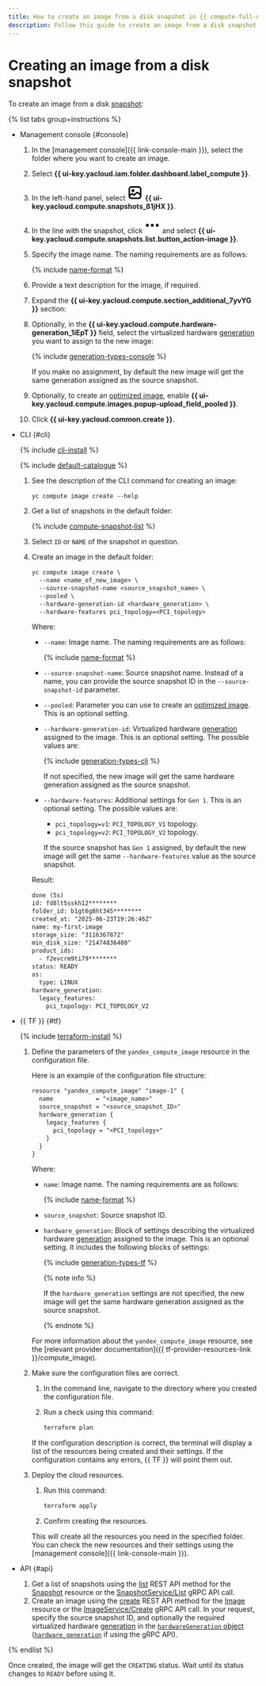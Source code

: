 ```yaml
---
title: How to create an image from a disk snapshot in {{ compute-full-name }}
description: Follow this guide to create an image from a disk snapshot.
---
```


# Creating an image from a disk snapshot

To create an image from a disk [snapshot](../../concepts/snapshot.md):

{% list tabs group=instructions %}

- Management console {#console}

  1. In the [management console]({{ link-console-main }}), select the folder where you want to create an image.
  1. Select **{{ ui-key.yacloud.iam.folder.dashboard.label_compute }}**.
  1. In the left-hand panel, select ![image](../../../_assets/console-icons/picture.svg) **{{ ui-key.yacloud.compute.snapshots_81jHX }}**.
  1. In the line with the snapshot, click ![image](../../../_assets/console-icons/ellipsis.svg) and select **{{ ui-key.yacloud.compute.snapshots.list.button_action-image }}**.
  1. Specify the image name. The naming requirements are as follows:

      {% include [name-format](../../../_includes/name-format.md) %}

  1. Provide a text description for the image, if required.
  1. Expand the **{{ ui-key.yacloud.compute.section_additional_7yvYG }}** section:
  1. Optionally, in the **{{ ui-key.yacloud.compute.hardware-generation_1iEpT }}** field, select the virtualized hardware [generation](../../concepts/hardware-generations.md#configurations) you want to assign to the new image:

      {% include [generation-types-console](../../../_includes/compute/generation-types-console.md) %}

      If you make no assignment, by default the new image will get the same generation assigned as the source snapshot.
  1. Optionally, to create an [optimized image](../../concepts/image.md#images-optimized-for-deployment), enable **{{ ui-key.yacloud.compute.images.popup-upload_field_pooled }}**.
  1. Click **{{ ui-key.yacloud.common.create }}**.

- CLI {#cli}

  {% include [cli-install](../../../_includes/cli-install.md) %}

  {% include [default-catalogue](../../../_includes/default-catalogue.md) %}

  1. See the description of the CLI command for creating an image:

      ```
      yc compute image create --help
      ```
  1. Get a list of snapshots in the default folder:

      {% include [compute-snapshot-list](../../_includes_service/compute-snapshot-list.md) %}

  1. Select `ID` or `NAME` of the snapshot in question.
  1. Create an image in the default folder:

      ```
      yc compute image create \
        --name <name_of_new_image> \
        --source-snapshot-name <source_snapshot_name> \
        --pooled \
        --hardware-generation-id <hardware_generation> \
        --hardware-features pci_topology=<PCI_topology>
      ```

      Where:
      * `--name`: Image name. The naming requirements are as follows:

          {% include [name-format](../../../_includes/name-format.md) %}

      * `--source-snapshot-name`: Source snapshot name. Instead of a name, you can provide the source snapshot ID in the `--source-snapshot-id` parameter.
      * `--pooled`: Parameter you can use to create an [optimized image](../../concepts/image.md#images-optimized-for-deployment). This is an optional setting.
      * `--hardware-generation-id`: Virtualized hardware [generation](../../concepts/hardware-generations.md#configurations) assigned to the image. This is an optional setting. The possible values are:

          {% include [generation-types-cli](../../../_includes/compute/generation-types-cli.md) %}

          If not specified, the new image will get the same hardware generation assigned as the source snapshot.
      * `--hardware-features`: Additional settings for `Gen 1`. This is an optional setting. The possible values are:

          * `pci_topology=v1`: `PCI_TOPOLOGY_V1` topology.
          * `pci_topology=v2`: `PCI_TOPOLOGY_V2` topology.


          If the source snapshot has `Gen 1` assigned, by default the new image will get the same `--hardware-features` value as the source snapshot.

      Result:

      ```text
      done (5s)
      id: fd8lt5sskh12********
      folder_id: b1gt6g8ht345********
      created_at: "2025-06-23T19:26:46Z"
      name: my-first-image
      storage_size: "3116367872"
      min_disk_size: "21474836480"
      product_ids:
        - f2evcrm9ti79********
      status: READY
      os:
        type: LINUX
      hardware_generation:
        legacy_features:
          pci_topology: PCI_TOPOLOGY_V2
      ```

- {{ TF }} {#tf}

  {% include [terraform-install](../../../_includes/terraform-install.md) %}

  1. Define the parameters of the `yandex_compute_image` resource in the configuration file.

     Here is an example of the configuration file structure:

     ```hcl
     resource "yandex_compute_image" "image-1" {
       name            = "<image_name>"
       source_snapshot = "<source_snapshot_ID>"
       hardware_generation {
         legacy_features {
           pci_topology = "<PCI_topology>"
         }
       }
     }
     ```

      Where:
      * `name`: Image name. The naming requirements are as follows:

          {% include [name-format](../../../_includes/name-format.md) %}

      * `source_snapshot`: Source snapshot ID.
      * `hardware_generation`: Block of settings describing the virtualized hardware [generation](../../concepts/hardware-generations.md#configurations) assigned to the image. This is an optional setting. It includes the following blocks of settings:

          {% include [generation-types-tf](../../../_includes/compute/generation-types-tf.md) %}

          {% note info %}

          If the `hardware_generation` settings are not specified, the new image will get the same hardware generation assigned as the source snapshot.

          {% endnote %}

     For more information about the `yandex_compute_image` resource, see the [relevant provider documentation]({{ tf-provider-resources-link }}/compute_image).

  1. Make sure the configuration files are correct.

     1. In the command line, navigate to the directory where you created the configuration file.
     1. Run a check using this command:

        ```bash
        terraform plan
        ```

       If the configuration description is correct, the terminal will display a list of the resources being created and their settings. If the configuration contains any errors, {{ TF }} will point them out.

  1. Deploy the cloud resources.

     1. Run this command:

        ```bash
        terraform apply
        ```

     1. Confirm creating the resources.

     This will create all the resources you need in the specified folder. You can check the new resources and their settings using the [management console]({{ link-console-main }}).

- API {#api}

  1. Get a list of snapshots using the [list](../../api-ref/Snapshot/list.md) REST API method for the [Snapshot](../../api-ref/Snapshot/index.md) resource or the [SnapshotService/List](../../api-ref/grpc/Snapshot/list.md) gRPC API call.
  1. Create an image using the [create](../../api-ref/Image/create.md) REST API method for the [Image](../../api-ref/Snapshot/index.md) resource or the [ImageService/Create](../../api-ref/grpc/Image/create.md) gRPC API call. In your request, specify the source snapshot ID, and optionally the required virtualized hardware [generation](../../concepts/hardware-generations.md#configurations) in the [`hardwareGeneration` object](../../api-ref/Image/create.md#yandex.cloud.compute.v1.HardwareGeneration) ([`hardware_generation`](../../api-ref/grpc/Image/create.md#yandex.cloud.compute.v1.HardwareGeneration) if using the gRPC API).

{% endlist %}

Once created, the image will get the `CREATING` status. Wait until its status changes to `READY` before using it.
